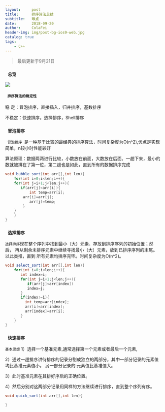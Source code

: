 ```yaml
---
layout:     post
title:      排序算法总结
subtitle:   难点
date:       2018-09-20
author:     ColaFei
header-img: img/post-bg-ios9-web.jpg
catalog: true
tags:
    - C++
---
```


>最后更新于9月21日

### ```  总览  ```
![](https://upload-images.jianshu.io/upload_images/13880974-e8478fc4dfd45e38.png?imageMogr2/auto-orient/strip%7CimageView2/2/w/1240)

#### ```  排序算法的稳定性  ```

稳  定：冒泡排序，直接插入，归并排序，基数排序

不稳定：快速排序，选择排序，Shell排序

### ```  冒泡排序  ```
```  冒泡排序  ```是一种基于比较的最经典的排序算法，时间复杂度为O(n^2),优点是实现简单，n较小时性能较好

算法原理：数据两两进行比较，小数放在前面，大数放在后面。一趟下来，最小的数就被排在了第一位，第二趟也是如此，直到所有的数据排序完成

```c#
void bubble_sort(int arr[],int len){
    for(int i=0;i<len;i++){
	for(int j=i+1;j<len;j++){
	   if(arr[j]<arr[i]){
	       int temp=arr[i];
		arr[i]=arr[j];
	       arr[j]=temp;
	    }
	}
    }
}
```

### ```  选择排序  ```
     
``` 选择排序 ```现在整个序列中找到最小（大）元素，存放到排序序列的初始位置；然后，
再从剩余未排序元素中继续寻找最小（大）元素，放到已排序序列的末尾。以此类推，直到
所有元素均排序完毕。时间复杂度为O(n^2)。
	
```c#	
void select_sort(int arr[],int len){
    for(int i=0;i<len;i++){
	   int index=i;
	   for(int j=i+1;j<len;j++){
	      if(arr[j]<arr[index])
		  index=j;
	   }
	   if(index!=i){
	     int temp=arr[index];
	     arr[i]=arr[index];
	     arr[index]=arr[i];
	   }
	}
}
```
	
### ```  快速排序  ```

``` 基本思想 ```
1）选择一个基准元素,通常选择第一个元素或者最后一个元素,

2）通过一趟排序讲待排序的记录分割成独立的两部分，其中一部分记录的元素值均比基准元素值小，
另一部分记录的 元素值比基准值大。

3）此时基准元素在其排好序后的正确位置。

4）然后分别对这两部分记录用同样的方法继续进行排序，直到整个序列有序。


```c#	
void quick_sort(int arr[],int len){
    
}

```

	
